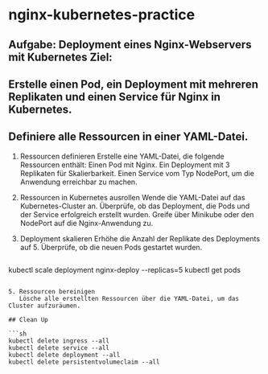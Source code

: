 # nginx-kubernetes-practice

## Aufgabe: Deployment eines Nginx-Webservers mit Kubernetes Ziel:

## Erstelle einen Pod, ein Deployment mit mehreren Replikaten und einen Service für Nginx in Kubernetes.

## Definiere alle Ressourcen in einer YAML-Datei.

1. Ressourcen definieren
   Erstelle eine YAML-Datei, die folgende Ressourcen enthält:
   Einen Pod mit Nginx.
   Ein Deployment mit 3 Replikaten für Skalierbarkeit.
   Einen Service vom Typ NodePort, um die Anwendung erreichbar zu machen.

2. Ressourcen in Kubernetes ausrollen
   Wende die YAML-Datei auf das Kubernetes-Cluster an.
   Überprüfe, ob das Deployment, die Pods und der Service erfolgreich erstellt wurden.
   Greife über Minikube oder den NodePort auf die Nginx-Anwendung zu.

3. Deployment skalieren
   Erhöhe die Anzahl der Replikate des Deployments auf 5. Überprüfe, ob die neuen Pods gestartet wurden.

   ```sh
kubectl scale deployment nginx-deploy --replicas=5
kubectl get pods
```

5. Ressourcen bereinigen
   Lösche alle erstellten Ressourcen über die YAML-Datei, um das Cluster aufzuräumen.

## Clean Up

```sh
kubectl delete ingress --all
kubectl delete service --all
kubectl delete deployment --all
kubectl delete persistentvolumeclaim --all
```
